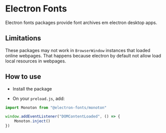 # Electron Fonts

Electron fonts packages provide font archives em electron desktop apps.

## Limitations

These packages may not work in `BrowserWindow` instances that loaded online webpages. That happens because electron by default not allow load local resources in webpages.

## How to use

* Install the package

* On your `preload.js`, add:

```ts
import Monoton from "@electron-fonts/monoton"

window.addEventListener("DOMContentLoaded", () => {
    Monoton.inject()
})
```
